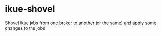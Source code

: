 # ikue-shovel
Shovel ikue jobs from one broker to another (or the same) and apply some changes to the jobs
